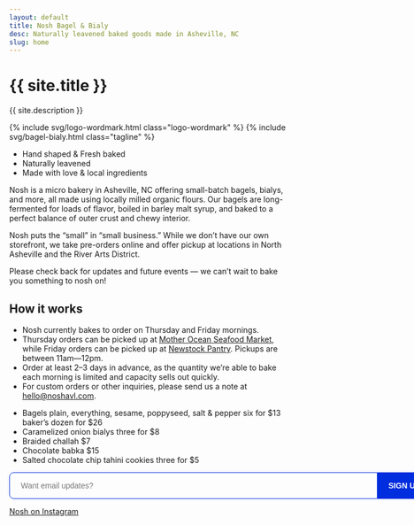 ```yaml
---
layout: default
title: Nosh Bagel & Bialy
desc: Naturally leavened baked goods made in Asheville, NC
slug: home
---
```


<h1 class="visually-hidden">{{ site.title }}</h1>
<p class="visually-hidden">{{ site.description }}</p>

{% include svg/logo-wordmark.html class="logo-wordmark" %}
{% include svg/bagel-bialy.html class="tagline" %}

<ul class="desc">
	<li class="desc-item">Hand&nbsp;shaped &amp; Fresh&nbsp;baked</li>
	<li class="desc-item">Naturally leavened</li>
	<li class="desc-item">Made with love &amp; local&nbsp;ingredients</li>
</ul>

<section class="body">
	<div class="intro">
		<p>Nosh is a micro bakery in Asheville, NC offering small-batch bagels, bialys, and more, all made using locally milled organic flours. Our bagels are long-fermented for loads of flavor, boiled in barley malt syrup, and baked to a perfect balance of outer crust and chewy interior.</p>
		<p>Nosh puts the “small” in “small business.” While we don’t have our own storefront, we take pre-orders online and offer pickup at locations in North Asheville and the River Arts District.</p>
		<p>Please check back for updates and future events — we can’t wait to bake you something to nosh on!</p>
	</div>
	<div class="order-info">
		<h2 class="subhead">How it works</h2>
		<ul>
			<li>Nosh currently bakes to order on Thursday and Friday mornings.</li>
			<li>Thursday orders can be picked up at <a href="https://maps.app.goo.gl/Yg85ztYRQEEig4JH8" target="_blank">Mother Ocean Seafood Market</a>, while Friday orders can be picked up at <a href="https://maps.app.goo.gl/vg985bE1wKAFJcks8" target="_blank">Newstock Pantry</a>. Pickups are between 11am—12pm.</li>
			<li>Order at least 2–3 days in advance, as the quantity we’re able to bake each morning is limited and capacity sells out quickly.</li>
			<li>For custom orders or other inquiries, please send us a note at <a href="mailto:hello@noshavl.com">hello@noshavl.com</a>.</li>
		</ul>
	</div>
</section>

<!-- <div class="order-button">
	<a href="https://noshavl.square.site/" target="_blank" class="button-link">Place your order</a>
</div> -->

<ul class="menu">
	<li class="menu-item">
	  <span class="menu-item__name">Bagels</span>	
	  <span class="menu-item__price">
	  	<span>plain, everything, sesame, poppyseed, salt &amp; pepper</span>
  		<span>six for $13</span>
  		<span>baker’s dozen for $26</span>
  	</span>	
	</li>
	<li class="menu-item">
	  <span class="menu-item__name">Caramelized onion bialys</span>	
	  <span class="menu-item__price">three for $8</span>	
	</li>
	<li class="menu-item">
	  <span class="menu-item__name">Braided challah</span>	
	  <span class="menu-item__price">$7</span>	
	</li>
	<li class="menu-item">
	  <span class="menu-item__name">Chocolate babka</span>	
	  <span class="menu-item__price">$15</span>	
	</li>
	<li class="menu-item">
	  <span class="menu-item__name">Salted chocolate chip tahini cookies</span>	
	  <span class="menu-item__price">three for $5</span>	
	</li>
</ul>

<div class="inquiries">
	<form action="https://squareup.com/outreach/HyuVEy/subscribe" method="POST" target="_blank" style="display:flex; gap:0; max-width: 80vw; width:50rem">
		<input type="email" name="email_address" placeholder="Want email updates?" style="height: 48px; padding: 0 20px; background:transparent; color:002ddd; font-size: 14px; border: 1px solid #002ddd; border-top-left-radius: 8px; border-bottom-left-radius: 8px; font-family: Spot, Helvetica, monospace; flex-grow:1"><input type="hidden" name="embed" value="true">
		<button type="submit" style="cursor: pointer; background-color: #002ddd; color: white; height: 48px; border: 0; border-top-right-radius: 8px; border-bottom-right-radius: 8px; font-size: 14px; padding: 0 20px; font-family: Spot, Helvetica, monospace; text-transform:uppercase; font-weight: 600; flex-shrink:0">Sign up!</button>
	</form>
	<div class="instagram-container"><a href="https://instagram.com/nosh_avl" class="">Nosh on Instagram</a></div>
</div>



<!-- {% include svg/logo-icon.html class="logo-icon" %} -->
